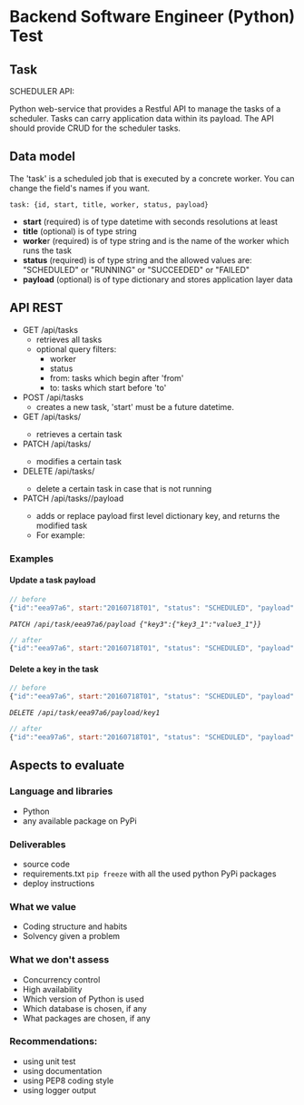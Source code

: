 # Backend Software Engineer (Python) Test

## Task
SCHEDULER API:

Python web-service that provides a Restful API to manage the tasks of a scheduler. Tasks can carry application data within its payload. The API should provide CRUD for the scheduler tasks.

## Data model
The 'task' is a scheduled job that is executed by a concrete worker. You can change the field's names if you want.

```
task: {id, start, title, worker, status, payload}
```

* **start** (required) is of type datetime with seconds resolutions at least
* **title** (optional) is of type string
* **worke**r (required) is of type string and is the name of the worker which runs the task
* **status** (required) is of type string and the allowed values are: "SCHEDULED" or "RUNNING" or "SUCCEEDED" or "FAILED"
* **payload** (optional) is of type dictionary and stores application layer data

## API REST
* GET /api/tasks
    * retrieves all tasks
    * optional query filters:
        * worker
        * status
        * from: tasks which begin after 'from'
        * to: tasks which start before 'to'
* POST /api/tasks
    * creates a new task, 'start' must be a future datetime.
* GET /api/tasks/<id>
    * retrieves a certain task
* PATCH /api/tasks/<id>
    * modifies a certain task
* DELETE /api/tasks/<id>
    * delete a certain task in case that is not running
* PATCH /api/tasks/<id>/payload
    * adds or replace payload first level dictionary key, and returns the modified task
    * For example:

### Examples

#### Update a task payload
``` javascript
// before
{"id":"eea97a6", start:"20160718T01", "status": "SCHEDULED", "payload": {"key1": "value1", "key2" = [1,2,3]}}
```
*`PATCH /api/task/eea97a6/payload {"key3":{"key3_1":"value3_1"}}`*

``` javascript
// after
{"id":"eea97a6", start:"20160718T01", "status": "SCHEDULED", "payload": {"key1": "value1", "key2" = [1,2,3], "key3":{"key3_1":"value3_1"}}}
```
#### Delete a key in the task

``` javascript
// before
{"id":"eea97a6", start:"20160718T01", "status": "SCHEDULED", "payload": {"key1": "value1", "key2" = [1,2,3]}}
```
*`DELETE /api/task/eea97a6/payload/key1`*

``` javascript
// after
{"id":"eea97a6", start:"20160718T01", "status": "SCHEDULED", "payload": {"key2" = [1,2,3]}}
```

## Aspects to evaluate

### Language and libraries
* Python
* any available package on PyPi

### Deliverables
* source code
* requirements.txt `pip freeze` with all the used python PyPi packages
* deploy instructions

### What we value
* Coding structure and habits
* Solvency given a problem

### What we don't assess
* Concurrency control
* High availability
* Which version of Python is used
* Which database is chosen, if any
* What packages are chosen, if any

### Recommendations:
* using unit test
* using documentation
* using PEP8 coding style
* using logger output
